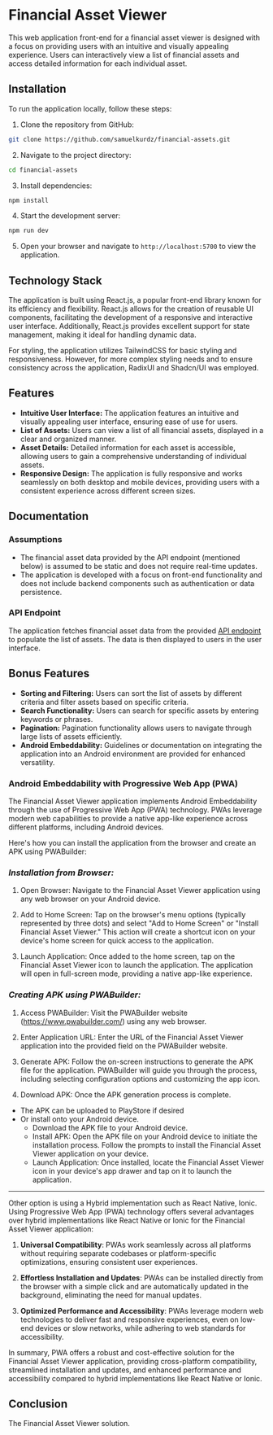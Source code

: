 
# Financial Asset Viewer

This web application front-end for a financial asset viewer is designed with a focus on providing users with an intuitive and visually appealing experience. Users can interactively view a list of financial assets and access detailed information for each individual asset.

## Installation

To run the application locally, follow these steps:

1. Clone the repository from GitHub:

```bash
git clone https://github.com/samuelkurdz/financial-assets.git
```

2. Navigate to the project directory:

```bash
cd financial-assets
```

3. Install dependencies:

```bash
npm install
```

4. Start the development server:

```bash
npm run dev
```

5. Open your browser and navigate to `http://localhost:5700` to view the application.

## Technology Stack

The application is built using React.js, a popular front-end library known for its efficiency and flexibility.
React.js allows for the creation of reusable UI components, facilitating the development of a responsive and interactive user interface.
Additionally, React.js provides excellent support for state management, making it ideal for handling dynamic data.

For styling, the application utilizes TailwindCSS for basic styling and responsiveness.
However, for more complex styling needs and to ensure consistency across the application, RadixUI and Shadcn/UI was employed.

## Features

- **Intuitive User Interface:** The application features an intuitive and visually appealing user interface, ensuring ease of use for users.
- **List of Assets:** Users can view a list of all financial assets, displayed in a clear and organized manner.
- **Asset Details:** Detailed information for each asset is accessible, allowing users to gain a comprehensive understanding of individual assets.
- **Responsive Design:** The application is fully responsive and works seamlessly on both desktop and mobile devices, providing users with a consistent experience across different screen sizes.

## Documentation

### Assumptions

- The financial asset data provided by the API endpoint (mentioned below) is assumed to be static and does not require real-time updates.
- The application is developed with a focus on front-end functionality and does not include backend components such as authentication or data persistence.

### API Endpoint

The application fetches financial asset data from the provided [API endpoint](https://gist.github.com/jesperborgstrup/a57aff4d66392b6c89473c57ef3eadf4/raw/a95a48ad51d90dbbc88f74155deda9fcda76f992/assets.json) to populate the list of assets.
The data is then displayed to users in the user interface.

## Bonus Features

- **Sorting and Filtering:** Users can sort the list of assets by different criteria and filter assets based on specific criteria.
- **Search Functionality:** Users can search for specific assets by entering keywords or phrases.
- **Pagination:** Pagination functionality allows users to navigate through large lists of assets efficiently.
- **Android Embeddability:** Guidelines or documentation on integrating the application into an Android environment are provided for enhanced versatility.

### Android Embeddability with Progressive Web App (PWA)
The Financial Asset Viewer application implements Android Embeddability through the use of Progressive Web App (PWA) technology.
PWAs leverage modern web capabilities to provide a native app-like experience across different platforms, including Android devices.

Here's how you can install the application from the browser and create an APK using PWABuilder:

### *Installation from Browser:*
1. Open Browser: Navigate to the Financial Asset Viewer application using any web browser on your Android device.

2. Add to Home Screen: Tap on the browser's menu options (typically represented by three dots) and select "Add to Home Screen" or "Install Financial Asset Viewer." This action will create a shortcut icon on your device's home screen for quick access to the application.

3. Launch Application: Once added to the home screen, tap on the Financial Asset Viewer icon to launch the application. The application will open in full-screen mode, providing a native app-like experience.

### *Creating APK using PWABuilder:*
1. Access PWABuilder: Visit the PWABuilder website (https://www.pwabuilder.com/) using any web browser.

2. Enter Application URL: Enter the URL of the Financial Asset Viewer application into the provided field on the PWABuilder website.

3. Generate APK: Follow the on-screen instructions to generate the APK file for the application. PWABuilder will guide you through the process, including selecting configuration options and customizing the app icon.

4. Download APK: Once the APK generation process is complete.
 - The APK can be uploaded to PlayStore if desired
 - Or install onto your Android device.
   - Download the APK file to your Android device.
   - Install APK: Open the APK file on your Android device to initiate the installation process. Follow the prompts to install the Financial Asset Viewer application on your device.
   - Launch Application: Once installed, locate the Financial Asset Viewer icon in your device's app drawer and tap on it to launch the application.



---
Other option is using a Hybrid implementation such as React Native, Ionic.
Using Progressive Web App (PWA) technology offers several advantages over hybrid implementations like React Native or Ionic for the Financial Asset Viewer application:

1. **Universal Compatibility**: PWAs work seamlessly across all platforms without requiring separate codebases or platform-specific optimizations, ensuring consistent user experiences.

2. **Effortless Installation and Updates**: PWAs can be installed directly from the browser with a simple click and are automatically updated in the background, eliminating the need for manual updates.

3. **Optimized Performance and Accessibility**: PWAs leverage modern web technologies to deliver fast and responsive experiences, even on low-end devices or slow networks, while adhering to web standards for accessibility.

In summary, PWA offers a robust and cost-effective solution for the Financial Asset Viewer application, providing cross-platform compatibility, streamlined installation and updates, and enhanced performance and accessibility compared to hybrid implementations like React Native or Ionic.

## Conclusion

The Financial Asset Viewer solution.